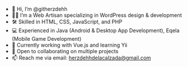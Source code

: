 - 👋 Hi, I’m @githerzdehh
- 👨‍💻 I’m a Web Artisan specializing in WordPress design & development
- 🛠️ Skilled in HTML, CSS, JavaScript, and PHP
- 💻 Experienced in Java (Android & Desktop App Development), Eqela (Mobile Game Development)
- 🌱 Currently working with Vue.js and learning Yii
- 💬 Open to collaborating on multiple projects
- 📫 Reach me via email: herzdehhdelacalzada@gmail.com

<!-- I'm a Noob!-->
